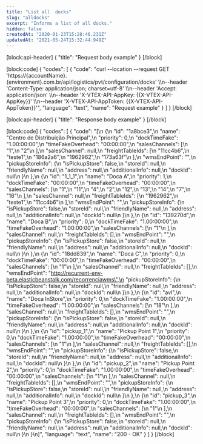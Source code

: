 ```yaml
---
title: "List all  docks"
slug: "alldocks"
excerpt: "Informs a list of all docks."
hidden: false
createdAt: "2020-01-23T15:28:46.231Z"
updatedAt: "2021-05-24T15:32:44.949Z"
---
```

[block:api-header]
{
  "title": "Request body example"
}
[/block]

[block:code]
{
  "codes": [
    {
      "code": "curl --location --request GET 'https://{accountName}.{environment}.com.br/api/logistics/pvt/configuration/docks' \\\n--header 'Content-Type: application/json; charset=utf-8' \\\n--header 'Accept: application/json' \\\n--header 'X-VTEX-API-AppKey: {{X-VTEX-API-AppKey}}' \\\n--header 'X-VTEX-API-AppToken: {{X-VTEX-API-AppToken}}'",
      "language": "text",
      "name": "Request example"
    }
  ]
}
[/block]

[block:api-header]
{
  "title": "Response body example"
}
[/block]

[block:code]
{
  "codes": [
    {
      "code": "[\n  {\n    \"id\": \"1a8bce3\",\n    \"name\": \"Centro de Distribuição Principal\",\n    \"priority\": 0,\n    \"dockTimeFake\": \"1.00:00:00\",\n    \"timeFakeOverhead\": \"00:00:00\",\n    \"salesChannels\": [\n      \"1\",\n      \"2\"\n    ],\n    \"salesChannel\": null,\n    \"freightTableIds\": [\n      \"11cc4b6\",\n      \"teste1\",\n      \"186a2a6\",\n      \"1962962\",\n      \"173a63f\"\n    ],\n    \"wmsEndPoint\": \"\",\n    \"pickupStoreInfo\": {\n      \"isPickupStore\": false,\n      \"storeId\": null,\n      \"friendlyName\": null,\n      \"address\": null,\n      \"additionalInfo\": null,\n      \"dockId\": null\n    }\n  },\n  {\n    \"id\": \"1_1_1\",\n    \"name\": \"Doca A\",\n    \"priority\": 1,\n    \"dockTimeFake\": \"00:00:00\",\n    \"timeFakeOverhead\": \"00:00:00\",\n    \"salesChannels\": [\n      \"1\",\n      \"11\",\n      \"4\",\n      \"2\",\n      \"12\",\n      \"13\",\n      \"14\",\n      \"7\",\n      \"16\"\n    ],\n    \"salesChannel\": null,\n    \"freightTableIds\": [\n      \"1962962\",\n      \"teste1\",\n      \"11cc4b6\"\n    ],\n    \"wmsEndPoint\": \"\",\n    \"pickupStoreInfo\": {\n      \"isPickupStore\": false,\n      \"storeId\": null,\n      \"friendlyName\": null,\n      \"address\": null,\n      \"additionalInfo\": null,\n      \"dockId\": null\n    }\n  },\n  {\n    \"id\": \"139270d\",\n    \"name\": \"Doca B\",\n    \"priority\": 0,\n    \"dockTimeFake\": \"1.00:00:00\",\n    \"timeFakeOverhead\": \"1.00:00:00\",\n    \"salesChannels\": [\n      \"1\"\n    ],\n    \"salesChannel\": null,\n    \"freightTableIds\": [],\n    \"wmsEndPoint\": \"\",\n    \"pickupStoreInfo\": {\n      \"isPickupStore\": false,\n      \"storeId\": null,\n      \"friendlyName\": null,\n      \"address\": null,\n      \"additionalInfo\": null,\n      \"dockId\": null\n    }\n  },\n  {\n    \"id\": \"18dd839\",\n    \"name\": \"Doca C\",\n    \"priority\": 0,\n    \"dockTimeFake\": \"00:00:00\",\n    \"timeFakeOverhead\": \"00:00:00\",\n    \"salesChannels\": [\n      \"1\"\n    ],\n    \"salesChannel\": null,\n    \"freightTableIds\": [],\n    \"wmsEndPoint\": \"http://recurrent-env-beta.elasticbeanstalk.com/recorrenciawms\",\n    \"pickupStoreInfo\": {\n      \"isPickupStore\": false,\n      \"storeId\": null,\n      \"friendlyName\": null,\n      \"address\": null,\n      \"additionalInfo\": null,\n      \"dockId\": null\n    }\n  },\n  {\n    \"id\": \"avl\",\n    \"name\": \"Doca InStore\",\n    \"priority\": 0,\n    \"dockTimeFake\": \"1.00:00:00\",\n    \"timeFakeOverhead\": \"1.00:00:00\",\n    \"salesChannels\": [\n      \"18\"\n    ],\n    \"salesChannel\": null,\n    \"freightTableIds\": [],\n    \"wmsEndPoint\": \"\",\n    \"pickupStoreInfo\": {\n      \"isPickupStore\": false,\n      \"storeId\": null,\n      \"friendlyName\": null,\n      \"address\": null,\n      \"additionalInfo\": null,\n      \"dockId\": null\n    }\n  },\n  {\n    \"id\": \"pickup_1\",\n    \"name\": \"Pickup Point 1\",\n    \"priority\": 0,\n    \"dockTimeFake\": \"1.00:00:00\",\n    \"timeFakeOverhead\": \"00:00:00\",\n    \"salesChannels\": [\n      \"1\"\n    ],\n    \"salesChannel\": null,\n    \"freightTableIds\": [],\n    \"wmsEndPoint\": \"\",\n    \"pickupStoreInfo\": {\n      \"isPickupStore\": false,\n      \"storeId\": null,\n      \"friendlyName\": null,\n      \"address\": null,\n      \"additionalInfo\": null,\n      \"dockId\": null\n    }\n  },\n  {\n    \"id\": \"pickup_2\",\n    \"name\": \"Pickup Point 2\",\n    \"priority\": 0,\n    \"dockTimeFake\": \"1.00:00:00\",\n    \"timeFakeOverhead\": \"00:00:00\",\n    \"salesChannels\": [\n      \"1\"\n    ],\n    \"salesChannel\": null,\n    \"freightTableIds\": [],\n    \"wmsEndPoint\": \"\",\n    \"pickupStoreInfo\": {\n      \"isPickupStore\": false,\n      \"storeId\": null,\n      \"friendlyName\": null,\n      \"address\": null,\n      \"additionalInfo\": null,\n      \"dockId\": null\n    }\n  },\n  {\n    \"id\": \"pickup_3\",\n    \"name\": \"Pickup Point 3\",\n    \"priority\": 0,\n    \"dockTimeFake\": \"1.00:00:00\",\n    \"timeFakeOverhead\": \"00:00:00\",\n    \"salesChannels\": [\n      \"1\"\n    ],\n    \"salesChannel\": null,\n    \"freightTableIds\": [],\n    \"wmsEndPoint\": \"\",\n    \"pickupStoreInfo\": {\n      \"isPickupStore\": false,\n      \"storeId\": null,\n      \"friendlyName\": null,\n      \"address\": null,\n      \"additionalInfo\": null,\n      \"dockId\": null\n    }\n  }\n]",
      "language": "text",
      "name": "200 - OK"
    }
  ]
}
[/block]